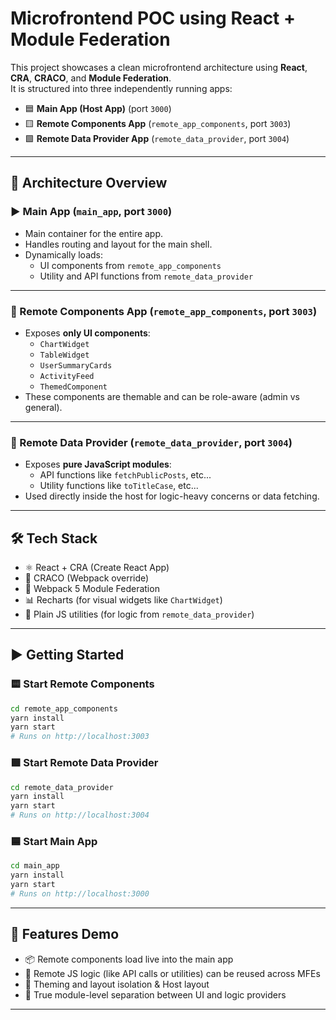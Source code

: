 # Microfrontend POC using React + Module Federation

This project showcases a clean microfrontend architecture using **React**, **CRA**, **CRACO**, and **Module Federation**.  
It is structured into three independently running apps:

- 🟦 **Main App (Host App)** (port `3000`)
- 🟨 **Remote Components App** (`remote_app_components`, port `3003`)
- 🟩 **Remote Data Provider App** (`remote_data_provider`, port `3004`)

---

## 🚀 Architecture Overview

### ▶️ Main App (`main_app`, port `3000`)
- Main container for the entire app.
- Handles routing and layout for the main shell.
- Dynamically loads:
  - UI components from `remote_app_components`
  - Utility and API functions from `remote_data_provider`

---

### 🧩 Remote Components App (`remote_app_components`, port `3003`)
- Exposes **only UI components**:
  - `ChartWidget`
  - `TableWidget`
  - `UserSummaryCards`
  - `ActivityFeed`
  - `ThemedComponent`
- These components are themable and can be role-aware (admin vs general).

---

### 🔌 Remote Data Provider (`remote_data_provider`, port `3004`)
- Exposes **pure JavaScript modules**:
  - API functions like `fetchPublicPosts`, etc...
  - Utility functions like `toTitleCase`, etc...
- Used directly inside the host for logic-heavy concerns or data fetching.

---

## 🛠️ Tech Stack

- ⚛️ React + CRA (Create React App)
- 🧪 CRACO (Webpack override)
- 🧩 Webpack 5 Module Federation
- 📊 Recharts (for visual widgets like `ChartWidget`)
- 🧰 Plain JS utilities (for logic from `remote_data_provider`)

---

## ▶️ Getting Started

### 🟨 Start Remote Components

```bash
cd remote_app_components
yarn install
yarn start
# Runs on http://localhost:3003
```

### 🟩 Start Remote Data Provider

```bash
cd remote_data_provider
yarn install
yarn start
# Runs on http://localhost:3004
```

### 🟦 Start Main App

```bash
cd main_app
yarn install
yarn start
# Runs on http://localhost:3000
```

---

## 🧪 Features Demo

- 📦 Remote components load live into the main app
- 🔁 Remote JS logic (like API calls or utilities) can be reused across MFEs
- 🎨 Theming and layout isolation & Host layout
- 🧱 True module-level separation between UI and logic providers

---
